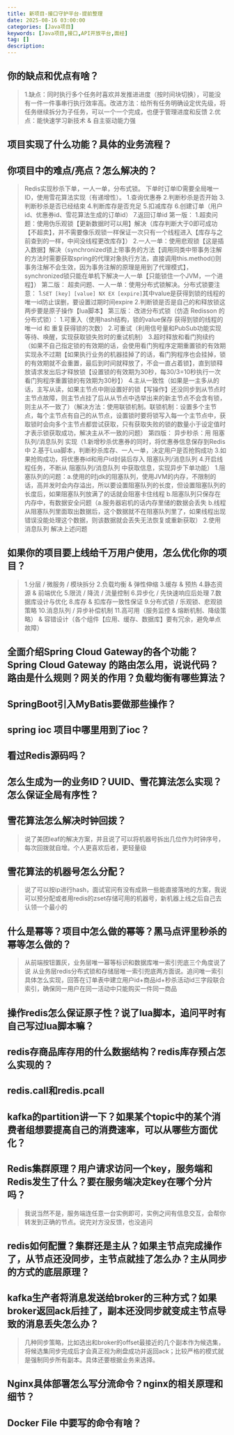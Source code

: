 ```yaml
---
title: 新项目-接口守护平台-提前整理
date: 2025-08-16 03:00:00
categories: [Java项目]
keywords: [Java项目,接口,API开放平台,面经]
tag: []
description:
---
```


## 你的缺点和优点有啥？

> 1.缺点：同时执行多个任务时喜欢并发推进进度（按时间块切换），可能没有一件一件事串行执行效率高。改进方法：给所有任务明确设定优先级，将任务继续拆分为子任务，可以一个一个完成，也便于管理进度和反馈
> 2.优点：能快速学习新技术 & 自主驱动能力强

## 项目实现了什么功能？具体的业务流程？

## 你项目中的难点/亮点？怎么解决的？

> Redis实现秒杀下单，一人一单，分布式锁。
> 下单时订单ID需要全局唯一ID，使用雪花算法实现（有递增性）。
> 1.查询优惠券 2.判断秒杀是否开始 3.判断秒杀是否已经结束 4.判断库存是否充足 5.扣减库存 6.创建订单（用户id、优惠券id、雪花算法生成的订单id） 7.返回订单id
> 第一版：
> 1.超卖问题：使用伪乐观锁【更新数据时可以用】解决（库存判断大于0即可成功【不超卖】，并不需要像乐观锁一样保证一次只有一个线程进入【库存与之前查到的一样，中间没线程更改库存】）
> 2.一人一单：使用悲观锁【这是插入数据】解决（synchronized锁上带事务的方法【调用同类中带事务注解的方法时需要获取spring的代理对象执行方法，直接调用this.method()则事务注解不会生效，因为事务注解的原理是用到了代理模式】，synchronized锁只能在单机下解决一人一单【只能锁住一个JVM，一个进程】）
> 第二版：
> 超卖问题、一人一单：使用分布式锁解决。分布式锁要注意：
> 1.```SET [key] [value] NX EX [expire]```其中value是获得到锁的线程的唯一id防止误删，要设置过期时间expire
> 2.判断锁是否是自己的和释放锁这两步要是原子操作【lua脚本】
> 第三版：
> 改进分布式锁（仿造 Redisson 的分布式锁）：
> 1.可重入（使用hash结构，锁的value保存 获得到锁的线程的唯一id 和 重复获得锁的次数）
> 2.可重试（利用信号量和PubSub功能实现等待、唤醒，实现获取锁失败时的重试机制）
> 3.超时释放和看门狗续约（如果不自己指定锁的有效期的话，会使用看门狗程序定期重置锁的有效期实现永不过期【如果执行业务的机器挂掉了的话，看门狗程序也会挂掉，锁的有效期就不会重置，最后到时间就释放了，不会一直占着锁】，直到锁释放请求发出后才释放锁【设置锁的有效期为30秒，每30/3=10秒执行一次看门狗程序重置锁的有效期为30秒】）
> 4.主从一致性（如果是一主多从的话，主写从读，如果主节点中刚设置好的锁【写操作】还没同步到从节点时主节点故障，则主节点挂了后从从节点中选举出来的新主节点不会含有锁，则主从不一致了）（解决方法：使用联锁机制。联锁机制：设置多个主节点，每个主节点有自己的从节点，设置锁时要将锁写入每一个主节点中，获取锁时会向多个主节点都尝试获取，只有获取失败的锁的数量小于设定值时才表示锁获取成功，解决主从不一致的问题）
> 第四版：
> 异步秒杀：用 阻塞队列/消息队列 实现（1.新增秒杀优惠券的同时，将优惠券信息保存到Redis中 2.基于Lua脚本，判断秒杀库存、一人一单，决定用户是否抢购成功 3.如果抢购成功，将优惠券id和用户id封装后存入 阻塞队列/消息队列 4.开启线程任务，不断从 阻塞队列/消息队列 中获取信息，实现异步下单功能）
> 1.阻塞队列的问题：a.使用的时jdk的阻塞队列，使用JVM的内存，不限制的话，高并发时会内存溢出，所以要设置阻塞队列的长度，但设置阻塞队列的长度后，如果阻塞队列放满了的话就会阻塞卡住线程 b.阻塞队列只保存在内存中，有数据安全问题（a.服务器宕机的话内存里储的数据会丢失 b.线程从阻塞队列里面取出数据后，这个数据就不在阻塞队列里了，如果线程出现错误没能处理这个数据，则该数据就会丢失无法恢复或重新获取）
> 2.使用 消息队列 解决上述问题

## 如果你的项目要上线给千万用户使用，怎么优化你的项目？

> 1.分层 / 微服务 / 模块拆分
> 2.负载均衡 & 弹性伸缩
> 3.缓存 & 预热
> 4.静态资源 & 前端优化
> 5.限流 / 降流 / 流量控制
> 6.异步化 / 先快速响应后处理
> 7.数据库设计与优化
> 8.库存 & 扣库存一致性保证
> 9.分布式锁 / 乐观锁、悲观锁策略
> 10.消息队列 / 异步补偿机制
> 11.高可用（服务监控 & 熔断机制、降级策略） & 容错设计（各个组件【应用、缓存、数据库】要有冗余，避免单点故障）

## 全面介绍Spring Cloud Gateway的各个功能？Spring Cloud Gateway 的路由怎么用，说说代码？路由是什么规则？网关的作用？负载均衡有哪些算法？

## SpringBoot引入MyBatis要做那些操作？

## spring ioc 项目中哪里用到了ioc？

## 看过Redis源码吗？

## 怎么生成为一的业务ID？UUID、雪花算法怎么实现？怎么保证全局有序性？

## 雪花算法怎么解决时钟回拨？

> 说了美团leaf的解决方案，并且说了可以将机器号拆出几位作为时钟序号，每次回拨就自增。个人更喜欢后者，更轻量级

## 雪花算法的机器号怎么分配？

> 说了可以按ip进行hash，面试官问有没有成熟一些能直接落地的方案，我说可以预分配或者用redis的zset存储可用的机器号，新机器上线之后自己去认领一个最小的

## 什么是幂等？项目中怎么做的幂等？黑马点评里秒杀的幂等怎么做的？

> 从前端按钮置灰，业务层唯一幂等标识和数据库唯一索引兜底三个角度说了说
> 从业务层redis分布式锁和存储层唯一索引兜底两方面说。追问唯一索引具体怎么实现，回答在订单表中建立用户id+商品id+秒杀活动id三字段联合索引，确保同一用户在同一活动中只能购买一件同一商品

## 操作redis怎么保证原子性？说了lua脚本，追问平时有自己写过lua脚本嘛？

## redis存商品库存用的什么数据结构？redis库存预占怎么实现的？

## redis.call和redis.pcall

## kafka的partition讲一下？如果某个topic中的某个消费者组想要提高自己的消费速率，可以从哪些方面优化？

## Redis集群原理？用户请求访问一个key，服务端和Redis发生了什么？要在服务端决定key在哪个分片吗？

> 我说当然不是，服务端连任意一台实例即可，实例之间有信息交互，会帮你转发到正确的节点。说完对方没反馈，也没追问

## redis如何配置？集群还是主从？如果主节点完成操作了，从节点还没同步，主节点就挂了怎么办？主从同步的方式的底层原理？

## kafka生产者将消息发送给broker的三种方式？如果broker返回ack后挂了，副本还没同步就变成主节点导致的消息丢失怎么办？

> 几种同步策略，比如选出和broker的offset最接近的几个副本作为候选集，将候选集同步完成后才会真正视为刷盘成功并返回ack；比较严格的模式就是强制同步所有副本。具体还要根据业务来选择。

## Nginx具体部署怎么写分流命令？nginx的相关原理和细节？

## Docker File 中要写的命令有啥？

